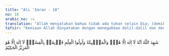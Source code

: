 ```yaml
---
title: "Ali 'Imran - 18"
no: 18
arabic_no: ١٨
translation: "Allah menyatakan bahwa tidak ada tuhan selain Dia; (demikian pula) para malaikat dan orang berilmu yang menegakkan keadilan, tidak ada tuhan selain Dia, Yang Mahaperkasa, Maha-bijaksana."
tafsir: "Keesaan Allah dinyatakan dengan menegakkan dalil-dalil dan dengan bukti ciptaan-Nya pada alam dan diri manusia, serta menurunkan ayat-ayat yang menjelaskannya. Para malaikat menyatakan pula hal keesaan Allah itu dan menyampaikannya kepada nabi-nabi. Para nabi menyatakan kesaksian yang diperkuat oleh ilmu yang sudah tertanam dalam jiwa mereka yang lebih tinggi daripada ilmu-ilmu lainnya yang diperoleh dengan pengalaman. Demikian pula para ulama, turut menyatakan keesaan Allah dan menjelaskannya. Mereka menyaksikan Allah dengan kesaksian yang disertai bukti-bukti dan alasan ilmiah. Ayat ini menunjukkan martabat yang tinggi dari para ulama karena mereka telah disejajarkan dengan malaikat yang mulia yaitu sama-sama dapat menyaksikan keesaan Allah.\n\n\"Menegakkan keadilan\" ialah menegakkan keseimbangan dalam itikad, karena tauhid itu merupakan suatu kepercayaan yang lurus, tauhid yang murni yang tidak dicampuri sedikit pun oleh keingkaran kepada Allah dan mempersekutukan-Nya. Juga menegakkan keseimbangan di dalam ibadah, budi pekerti dan amal perbuatan, artinya menegakkan keseimbangan antara kekuatan rohani, dan kekuatan jasmani. Allah memerintahkan kita melakukan ibadah salat dan ibadah lainnya untuk menyucikan rohani. Allah menyuruh kita makan makanan yang baik, untuk memelihara tubuh. Allah melarang kita berlebih-lebihan di dalam beragama dan keterlaluan dalam mencintai dunia.\n\nDemikian pula, Allah meletakkan hukum keseimbangan pada alam ini. Barang siapa memperhatikan hukum alam ini dan ketertibannya dengan teliti, maka tampak jelas baginya hukum keseimbangan itu paling sempurna. Allah menegakkan keseimbangan yang sempurna pada alam ini sebagai bukti nyata atas kebenaran kebijaksanaan-Nya. Kesatuan tata tertib pada alam ini menunjukkan keesaan pencipta-Nya.\n\nDi akhir ayat ini, keesaan Zat-Nya ditegaskan dalam sifat ketuhanan. \"Tak ada Tuhan melainkan Dia, yang Mahakuasa lagi Mahabijaksana\". Sifat \"Mahakuasa\" dalam ayat ini memberi pengertian kesempurnaan kodrat-Nya dan sifat \"Mahabijaksana\" menunjukkan kesempurnaan ilmu-Nya. Suatu kekuasaan tidak dapat sempurna kecuali dengan adanya hak yang mutlak dalam bertindak. Keadilan (keseimbangan) juga tidak akan dapat sempurna, kecuali dengan mengetahui segala keadaan dan kemaslahatan. Maka barang siapa yang kesempurnaannya sudah sampai demikian, tidak seorang pun dapat mempengaruhinya dalam menjalankan keseimbangan itu dan tidak ada satu makhluk pun yang luput dari hukum-Nya."
---
```


شَهِدَ اللّٰهُ اَنَّهٗ لَآ اِلٰهَ اِلَّا هُوَۙ وَالْمَلٰۤىِٕكَةُ وَاُولُوا الْعِلْمِ قَاۤىِٕمًاۢ بِالْقِسْطِۗ  لَآ اِلٰهَ اِلَّا هُوَ الْعَزِيْزُ الْحَكِيْمُ
